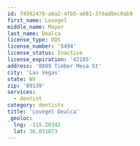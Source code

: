 ```yaml
---
id: 74562478-a6a2-4fb5-a881-37dad8ec0ab9
first_name: Lovegel
middle_name: Mayor
last_name: Dealca
license_type: DDS
license_number: '5494'
license_status: Inactive
license_expiration: '42185'
address: '8809 Timber Mesa St'
city: 'Las Vegas'
state: NV
zip: '89139'
services:
  - dentist
category: dentists
title: 'Lovegel Dealca'
_geoloc:
  lng: -115.20342
  lat: 36.031873
---
```

